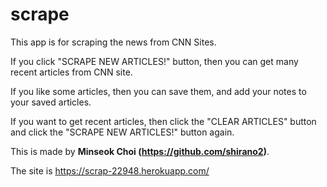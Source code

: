 # scrape
This app is for scraping the news from CNN Sites.

If you click "SCRAPE NEW ARTICLES!" button, then you can get many recent articles from CNN site.

If you like some articles, then you can save them, and add your notes to your saved articles.

If you want to get recent articles, then click the "CLEAR ARTICLES" button and click the "SCRAPE NEW ARTICLES!" button again.

This is made by **Minseok Choi (https://github.com/shirano2)**.

The site is https://scrap-22948.herokuapp.com/